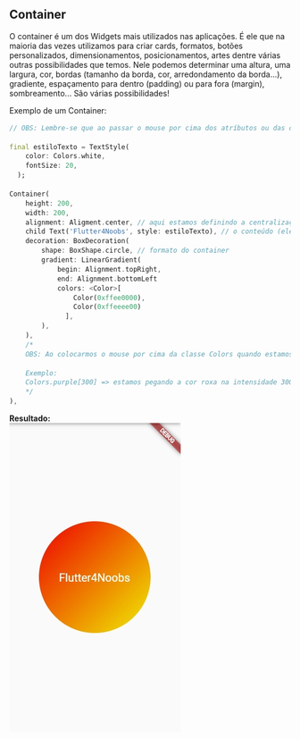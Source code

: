 ## Container

O container é um dos Widgets mais utilizados nas aplicações. É ele que na maioria das vezes utilizamos para criar cards, formatos, botões personalizados, dimensionamentos, posicionamentos, artes dentre várias outras possibilidades que temos.
Nele podemos determinar uma altura, uma largura, cor, bordas (tamanho da borda, cor, arredondamento da borda...), gradiente, espaçamento para dentro (padding) ou para fora (margin), sombreamento... São várias possibilidades!

Exemplo de um Container:

```dart
// OBS: Lembre-se que ao passar o mouse por cima dos atríbutos ou das classes/Widgets, você pode ver os parâmetro que recebe e o tipo de retorno

final estiloTexto = TextStyle(
    color: Colors.white,
    fontSize: 20,
  );

Container(
    height: 200,
    width: 200,
    alignment: Aligment.center, // aqui estamos definindo a centralização dos elementos filhos do container
    child Text('Flutter4Noobs', style: estiloTexto), // o conteúdo (elementos filhos) do Container é apenas um texto escrito 'Flutter4Noobs'
    decoration: BoxDecoration(
        shape: BoxShape.circle, // formato do container
        gradient: LinearGradient(
            begin: Alignment.topRight,
            end: Alignment.bottomLeft
            colors: <Color>[
                Color(0xffee0000),
                Color(0xffeeee00)
              ],
        ),
    ),
    /*
    OBS: Ao colocarmos o mouse por cima da classe Colors quando estamos utilizando alguma cor, podemos ver uma paleta de cores contendo a intensidade de cada uma.

    Exemplo:
    Colors.purple[300] => estamos pegando a cor roxa na intensidade 300.
    */
),
```

<b>Resultado:</b> </br>
<img src='../../assets/container1.jpg'/>

